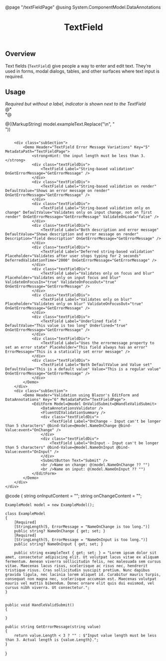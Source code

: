 ﻿@page "/textFieldPage"
@using System.ComponentModel.DataAnnotations

<header class="root">
    <h1 class="title">TextField</h1>
</header>
<div class="section" style="transition-delay: 0s;">
    <div id="overview" tabindex="-1">
        <h2 class="subHeading hiddenContent">Overview</h2>
    </div>
    <div class="content">
        <div class="ms-Markdown">
            <p>
                Text fields (<code>TextField</code>) give people a way to enter and edit text. They’re used in forms, modal dialogs, tables, and other surfaces where text input is required.
            </p>
        </div>
    </div>
</div>
<div class="section" style="transition-delay: 0s;">
    <div id="overview" tabindex="-1">
        <h2 class="subHeading">Usage</h2>
    </div>
    <div>
        <div class="subSection">
            <Demo Header="Basic TextFields" Key="0" MetadataPath="TextFieldPage">
                <div class="textFieldDiv">
                    <TextField Label="Standard" />
                </div>
                <div class="textFieldDiv">
                    <TextField Label="Postal Code autocomplete" AutoComplete="AutoComplete.PostalCode" />
                </div>
                <div class="textFieldDiv">
                    <TextField Label="Password" InputType="InputType.Password" />
                </div>
                <div class="textFieldDiv">
                    <TextField Label="Disabled" Disabled="true" Value="I am disabled" />
                </div>
                <div class="textFieldDiv">
                    <TextField Label="Read-only" ReadOnly="true" Value="I am read-only" />
                </div>
                <div class="textFieldDiv">
                    <TextField Label="Required" Required="true" />
                </div>
                <div class="textFieldDiv">
                    <TextField Required="true" />
                    <span><i>Required but without a label, indicator is shown next to the TextField</i></span>
                </div>
                <div class="textFieldDiv">
                    <TextField Label="With an icon" IconName="Home" />
                </div>
                <div class="textFieldDiv">
                    <TextField Label="With Error" ErrorMessage="there is an error" />
                </div>
                @*<div class="textFieldDiv">
                       <TextField Label="With Input Mask" MaskChar="+" />
                </div>*@
                <div class="textFieldDiv">
                    <TextField Label="With Placeholder" Placeholder="Please enter text here" />
                </div>
                <div class="textFieldDiv">
                    <TextField Label="Disabled with placeholder" Placeholder="I am disabled" Disabled="true" />
                </div>
            </Demo>
        </div>
        <div class="subSection">
            <Demo Header="Multiline TextFields" Key="1" MetadataPath="TextFieldPage">
                <div class="textFieldDiv">
                    <TextField Label="TextField Multiline" Multiline="true" />
                </div>
                <div class="textFieldDiv">
                    <TextField Label="TextField Multiline Required" Multiline="true" Required="true" />
                </div>
                <div class="textFieldDiv">
                    <TextField Label="TextField Multiline Disabled" Multiline="true" Disabled="true" />
                </div>
                <div class="textFieldDiv">
                    <TextField Label="Not resizable" Multiline="true" Resizable="false" />
                </div>
                <div class="textFieldDiv">
                    <TextField Label="Auto-adjusting height" Multiline="true" AutoAdjustHeight="true" @bind-Value="model.exampleText" />
                    <p>@((MarkupString) model.exampleText.Replace("\n", "<br />"))</p>
                </div>
            </Demo>
        </div>
        <div class="subSection">
            <Demo Header="Underlined and borderless TextFields" Key="2" MetadataPath="TextFieldPage">
                <div class="textFieldDiv">
                    <TextField Label="Standard:" Underlined="true" />
                </div>
                <div class="textFieldDiv">
                    <TextField Label="Disabled:" Underlined="true" Disabled="true" Value="I am disabled" />
                </div>
                <div class="textFieldDiv">
                    <TextField Label="Required:" Underlined="true" Required="true" Placeholder="Enter text here" />
                </div>
                <div class="textFieldDiv">
                    <TextField Label="Borderless single-line TextField" Borderless="true" Placeholder="No borders here, folks." />
                </div>
                <div class="textFieldDiv">
                    <TextField Label="Borderless multi-line TextField" Multiline="true" Borderless="true" Placeholder="No borders here, folks." />
                </div>
            </Demo>
        </div>
        <div class="subSection">
            <Demo Header="TextField with prefix and/or suffix" Key="3" MetadataPath="TextFieldPage">
                <div class="textFieldDiv">
                    <TextField Label="With text only Prefix" Prefix="https://" />
                </div>
                <div class="textFieldDiv">
                    <TextField Label="With custom content Prefix">
                        <PrefixContent>
                            <Icon IconName="Add" />
                        </PrefixContent>
                    </TextField>
                </div>
                <div class="textFieldDiv">
                    <TextField Label="With text only Suffix" Suffix="bananas" />
                </div>
                <div class="textFieldDiv">
                    <TextField Label="With custom content Suffix">
                        <SuffixContent>
                            <Icon IconName="Home" />
                        </SuffixContent>
                    </TextField>
                </div>
                <div class="textFieldDiv">
                    <TextField Label="With Prefix & Suffix" Prefix="Dr." Suffix="Esquire" />
                </div>
            </Demo>
        </div>
        <div class="subSection">
            <Demo Header="Binding Modes" Key="4" MetadataPath="TextFieldPage">
                <div class="textFieldDiv" style="display:flex; flex-direction: row">
                    <TextField Label="TextField OnInput 1" @bind-Value=@onInputContent @bind-Value:event="OnInput" />
                    <TextField Label="TextField OnInput 2" Value=@onInputContent />
                </div>
                <div class="textFieldDiv" style="display:flex; flex-direction: row">
                    <TextField Label="TextField OnChange 1" @bind-Value=@onChangeContent @bind-Value:event="OnChange" />
                    <TextField Label="TextField OnChange 2" Value=@onChangeContent />
                </div>
            </Demo>
        </div>

        <div class="subSection">
            <Demo Header="TextField Error Message Variations" Key="5" MetadataPath="TextFieldPage">
                <strong>Hint: the input length must be less than 3.</strong>
                <div class="textFieldDiv">
                    <TextField Label="String-based validation" OnGetErrorMessage="GetErrorMessage" />
                </div>
                <div class="textFieldDiv">
                    <TextField Label="String-based validation on render" DefaultValue="Shows an error message on render" OnGetErrorMessage="GetErrorMessage" />
                </div>
                <div class="textFieldDiv">
                    <TextField Label="String-based validation only on change" DefaultValue="Validates only on input change, not on first render" OnGetErrorMessage="GetErrorMessage" ValidateOnLoad="false" />
                </div>
                <div class="textFieldDiv">
                    <TextField Label="Both description and error message" DefaultValue="Shows description and error message on render" Description="field description" OnGetErrorMessage="GetErrorMessage" />
                </div>
                <div class="textFieldDiv">
                    <TextField Label="Deferred string-based validation" Placeholder="Validates after user stops typing for 2 seconds" DeferredValidationTime="2000" OnGetErrorMessage="GetErrorMessage" />
                </div>
                <div class="textFieldDiv">
                    <TextField Label="Validates only on focus and blur" Placeholder="Validates only on input focus and blur" ValidateOnFocusIn="true" ValidateOnFocusOut="true" OnGetErrorMessage="GetErrorMessage" />
                </div>
                <div class="textFieldDiv">
                    <TextField Label="Validates only on blur" Placeholder="Validates only on blur" ValidateOnFocusOut="true" OnGetErrorMessage="GetErrorMessage" />
                </div>
                <div class="textFieldDiv">
                    <TextField Label="Underlined field " DefaultValue="This value is too long" Underlined="true" OnGetErrorMessage="GetErrorMessage" />
                </div>
                <div class="textFieldDiv">
                    <TextField Label="Uses the errormessage property to set an error state" Placeholder="This field always has an error" ErrorMessage="This is a statically set error message" />
                </div>
                <div class="textFieldDiv">
                    <TextField Label="Both DefaultValue and Value set" DefaultValue="This is a default value" Value="This is a regular value" OnGetErrorMessage="GetErrorMessage" />
                </div>
            </Demo>
        </div>
        <div class="subSection">
            <Demo Header="Validation using Blazor's EditForm and DataAnnotations" Key="6" MetadataPath="TextFieldPage">
                <EditForm Model=@model OnValidSubmit=@HandleValidSubmit>
                    <DataAnnotationsValidator />
                    <FluentUIValidationSummary />
                    <div class="textFieldDiv">
                        <TextField Label="OnChange - Input can't be longer than 5 characters" @bind-Value=@model.NameOnChange @bind-Value:event="OnChange" />
                    </div>
                    <div class="textFieldDiv">
                        <TextField Label="OnInput - Input can't be longer than 5 characters" @bind-Value=@model.NameOnInput @bind-Value:event="OnInput" />
                    </div>
                    <SubmitButton Text="Submit" />
                    <br />Name on change: @(model.NameOnChange ?? "")
                    <br />Name on input: @(model.NameOnInput ?? "")
                </EditForm>
            </Demo>
        </div>
    </div>
</div>
@code {
    string onInputContent = "";
    string onChangeContent = "";

    ExampleModel model = new ExampleModel();

    class ExampleModel
    {
        [Required]
        [StringLength(5, ErrorMessage = "NameOnChange is too long.")]
        public string? NameOnChange { get; set; }
        [Required]
        [StringLength(5, ErrorMessage = "NameOnInput is too long.")]
        public string? NameOnInput { get; set; }

        public string exampleText { get; set; } = "Lorem ipsum dolor sit amet, consectetur adipiscing elit. Ut volutpat lacus vitae ex aliquam fermentum. Aenean viverra sollicitudin felis, nec malesuada sem cursus vitae. Maecenas lacus risus, scelerisque ac risus nec, hendrerit tristique risus. Cras sollicitudin suscipit pretium. Nunc dapibus gravida ligula, nec lacinia lorem aliquet id. Curabitur mauris turpis, consequat non magna nec, scelerisque accumsan est. Maecenas volutpat mauris vel mattis bibendum. Donec ornare elit quis dui euismod, vel cursus nibh viverra. Ut consectetur.";
    }


    public void HandleValidSubmit()
    {

    }

    public string GetErrorMessage(string value)
    {
        return value.Length < 3 ? "" : $"Input value length must be less than 3. Actual length is {value.Length}.";
    }
}
